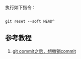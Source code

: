 执行如下指令：

~~~

git reset --soft HEAD^

~~~

## 参考教程

1. [git commit之后，想撤销commit](https://www.cnblogs.com/lfxiao/p/9378763.html)